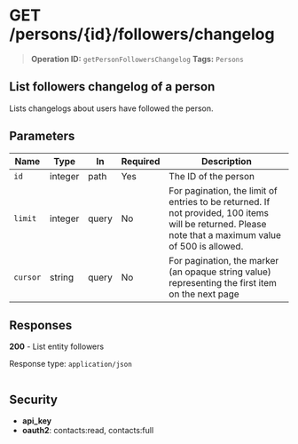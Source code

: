 # GET /persons/{id}/followers/changelog

> **Operation ID:** `getPersonFollowersChangelog`
> **Tags:** `Persons`

## List followers changelog of a person

Lists changelogs about users have followed the person.

## Parameters

| Name | Type | In | Required | Description |
|------|------|-------|----------|-------------|
| `id` | integer | path | Yes | The ID of the person |
| `limit` | integer | query | No | For pagination, the limit of entries to be returned. If not provided, 100 items will be returned. Please note that a maximum value of 500 is allowed. |
| `cursor` | string | query | No | For pagination, the marker (an opaque string value) representing the first item on the next page |

## Responses

**200** - List entity followers

Response type: `application/json`

```

```


## Security

- **api_key**
- **oauth2**: contacts:read, contacts:full